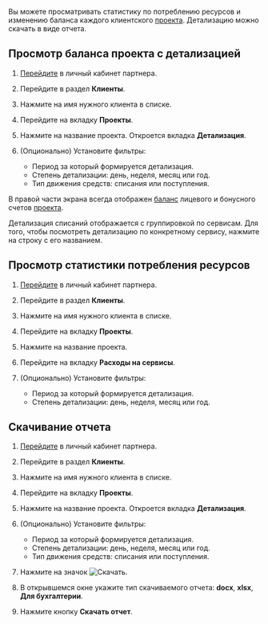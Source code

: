 Вы можете просматривать статистику по потреблению ресурсов и изменению баланса каждого клиентского [проекта](/ru/tools-for-using-services/account/concepts/projects).
Детализацию можно скачать в виде отчета.

## Просмотр баланса проекта с детализацией

1. [Перейдите](https://partners.tech.vk.com) в личный кабинет партнера.
1. Перейдите в раздел **Клиенты**.
1. Нажмите на имя нужного клиента в списке.
1. Перейдите на вкладку **Проекты**.
1. Нажмите на название проекта. Откроется вкладка **Детализация**.
1. (Опционально) Установите фильтры:

    - Период за который формируется детализация.
    - Степень детализации: день, неделя, месяц или год.
    - Тип движения средств: списания или поступления.

В правой части экрана всегда отображен [баланс](/ru/intro/billing/concepts/balance) лицевого и бонусного счетов [проекта](/ru/tools-for-using-services/account/concepts/projects).

Детализация списаний отображается с группировкой по сервисам. Для того, чтобы посмотреть детализацию по конкретному сервису, нажмите на строку с его названием.

## Просмотр статистики потребления ресурсов

1. [Перейдите](https://partners.tech.vk.com) в личный кабинет партнера.
1. Перейдите в раздел **Клиенты**.
1. Нажмите на имя нужного клиента в списке.
1. Перейдите на вкладку **Проекты**.
1. Нажмите на название проекта.
1. Перейдите на вкладку  **Расходы на сервисы**.
1. (Опционально) Установите фильтры:

    - Период за который формируется детализация.
    - Степень детализации: день, неделя, месяц или год.

## Скачивание отчета

1. [Перейдите](https://partners.tech.vk.com) в личный кабинет партнера.
1. Перейдите в раздел **Клиенты**.
1. Нажмите на имя нужного клиента в списке.
1. Перейдите на вкладку **Проекты**.
1. Нажмите на название проекта. Откроется вкладка **Детализация**.
1. (Опционально) Установите фильтры:

    - Период за который формируется детализация.
    - Степень детализации: день, неделя, месяц или год.
    - Тип движения средств: списания или поступления.

1. Нажмите на значок ![Скачать](/ru/tools-for-using-services/partner-platform/instructions/reports/balance/assets/download_icon.svg "inline").
1. В открывшемся окне укажите тип скачиваемого отчета: **docx**, **xlsx**, **Для бухгалтерии**.
1. Нажмите кнопку **Скачать отчет**.

